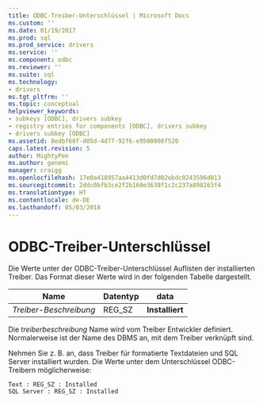 ```yaml
---
title: ODBC-Treiber-Unterschlüssel | Microsoft Docs
ms.custom: ''
ms.date: 01/19/2017
ms.prod: sql
ms.prod_service: drivers
ms.service: ''
ms.component: odbc
ms.reviewer: ''
ms.suite: sql
ms.technology:
- drivers
ms.tgt_pltfrm: ''
ms.topic: conceptual
helpviewer_keywords:
- subkeys [ODBC], drivers subkey
- registry entries for components [ODBC], drivers subkey
- drivers subkey [ODBC]
ms.assetid: 8edbf68f-d05d-4d77-92f6-e9500008f520
caps.latest.revision: 5
author: MightyPen
ms.author: genemi
manager: craigg
ms.openlocfilehash: 17e0a418957aa4413d0fd7d02ebdc0243596d013
ms.sourcegitcommit: 2ddc0bfb3ce2f2b160e3638f1c2c237a898263f4
ms.translationtype: HT
ms.contentlocale: de-DE
ms.lasthandoff: 05/03/2018
---
```

# <a name="odbc-drivers-subkey"></a>ODBC-Treiber-Unterschlüssel
Die Werte unter der ODBC-Treiber-Unterschlüssel Auflisten der installierten Treiber. Das Format dieser Werte wird in der folgenden Tabelle dargestellt.  
  
|Name|Datentyp|data|  
|----------|---------------|----------|  
|*Treiber-Beschreibung*|REG_SZ|**Installiert**|  
  
 Die *treiberbeschreibung* Name wird vom Treiber Entwickler definiert. Normalerweise ist der Name des DBMS an, mit dem Treiber verknüpft sind.  
  
 Nehmen Sie z. B. an, dass Treiber für formatierte Textdateien und SQL Server installiert wurden. Die Werte unter dem Unterschlüssel ODBC-Treibern möglicherweise:  
  
```  
Text : REG_SZ : Installed  
SQL Server : REG_SZ : Installed  
```
